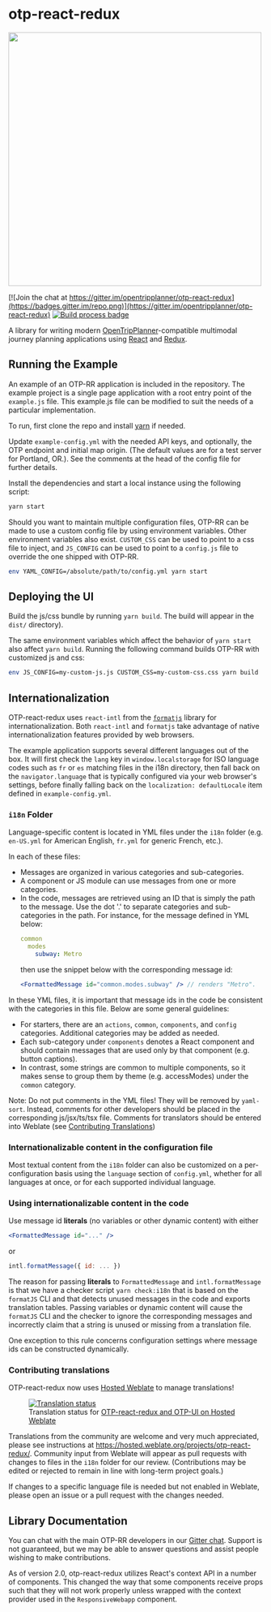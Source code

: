 # otp-react-redux

<img src="https://github.com/opentripplanner/otp-react-redux/raw/master/otprr.png" width="500" />

[![Join the chat at https://gitter.im/opentripplanner/otp-react-redux](https://badges.gitter.im/repo.png)](https://gitter.im/opentripplanner/otp-react-redux)
[![Build process badge](https://img.shields.io/github/actions/workflow/status/opentripplanner/otp-react-redux/node-ci.yml)](https://github.com/opentripplanner/otp-react-redux/actions/workflows/node-ci.yml)

A library for writing modern [OpenTripPlanner](http://www.opentripplanner.org/)-compatible multimodal journey planning applications using [React]() and [Redux]().

## Running the Example

An example of an OTP-RR application is included in the repository. The example project is a single page application with a root entry point of the `example.js` file. This example.js file can be modified to suit the needs of a particular implementation.

To run, first clone the repo and install [yarn](https://yarnpkg.com/) if needed.

Update `example-config.yml` with the needed API keys, and optionally, the OTP endpoint and initial map origin. (The default values are for a test server for Portland, OR.). See the comments at the head of the config file for further details.

Install the dependencies and start a local instance using the following script:

```bash
yarn start
```

Should you want to maintain multiple configuration files, OTP-RR can be made to use a custom config file by using environment variables. Other environment variables also exist. `CUSTOM_CSS` can be used to point to a css file to inject, and `JS_CONFIG` can be used to point to a `config.js` file to override the one shipped with OTP-RR.

```bash
env YAML_CONFIG=/absolute/path/to/config.yml yarn start
```

## Deploying the UI

Build the js/css bundle by running `yarn build`. The build will appear in the `dist/` directory).

The same environment variables which affect the behavior of `yarn start` also affect `yarn build`. Running the following command builds OTP-RR with customized js and css:

```bash
env JS_CONFIG=my-custom-js.js CUSTOM_CSS=my-custom-css.css yarn build
```

## Internationalization

OTP-react-redux uses `react-intl` from the [`formatjs`](https://github.com/formatjs/formatjs) library for internationalization.
Both `react-intl` and `formatjs` take advantage of native internationalization features provided by web browsers.

The example application supports several different languages out of the box. It will first check the `lang` key in `window.localstorage` for ISO language codes such as `fr` or `es` matching files in the i18n directory, then fall back on the `navigator.language` that is typically configured via your web browser's settings, before finally falling back on the `localization: defaultLocale` item defined in `example-config.yml`.

### `i18n` Folder

Language-specific content is located in YML files under the `i18n` folder
(e.g. `en-US.yml` for American English, `fr.yml` for generic French, etc.).

In each of these files:
  - Messages are organized in various categories and sub-categories.
  - A component or JS module can use messages from one or more categories.
  - In the code, messages are retrieved using an ID that is simply the path to the message.
    Use the dot '.' to separate categories and sub-categories in the path.
    For instance, for the message defined in YML below:
    ```yaml
    common
      modes
        subway: Metro
    ```
    then use the snippet below with the corresponding message id:
    ```jsx
    <FormattedMessage id="common.modes.subway" /> // renders "Metro".
    ```

In these YML files, it is important that message ids in the code be consistent with
the categories in this file. Below are some general guidelines:
  - For starters, there are an `actions`, `common`, `components`, and `config`
    categories. Additional categories may be added as needed.
  - Each sub-category under `components` denotes a React component and
    should contain messages that are used only by that component (e.g. button captions).
  - In contrast, some strings are common to multiple components,
    so it makes sense to group them by theme (e.g. accessModes) under the `common` category.

Note: Do not put comments in the YML files! They will be removed by `yaml-sort`.
Instead, comments for other developers should be placed in the corresponding js/jsx/ts/tsx file.
Comments for translators should be entered into Weblate (see [Contributing Translations](#contributing-translations))

### Internationalizable content in the configuration file

Most textual content from the `i18n` folder can also be customized on a per-configuration basis
using the `language` section of `config.yml`, whether for all languages at once,
or for each supported individual language.

### Using internationalizable content in the code

Use message id **literals** (no variables or other dynamic content) with either
```jsx
<FormattedMessage id="..." />
```
or
```js
intl.formatMessage({ id: ... })
```

The reason for passing **literals** to `FormattedMessage` and `intl.formatMessage` is that we have a checker script `yarn check:i18n` that is based on the `formatJS` CLI and that detects unused messages in the code and exports translation tables.
Passing variables or dynamic content will cause the `formatJS` CLI and the checker to ignore the corresponding messages and
incorrectly claim that a string is unused or missing from a translation file.

One exception to this rule concerns configuration settings where message ids can be constructed dynamically.

### Contributing translations

OTP-react-redux now uses [Hosted Weblate](https://www.weblate.org) to manage translations!

<figure>
  <a href="https://hosted.weblate.org/engage/otp-react-redux/">
    <img src="https://hosted.weblate.org/widgets/otp-react-redux/-/horizontal-auto.svg" alt="Translation status" />
  </a>
  <figcaption>Translation status for
    <a href="https://hosted.weblate.org/engage/otp-react-redux/">OTP-react-redux and OTP-UI on Hosted Weblate</a>
  </figcaption>
</figure>


Translations from the community are welcome and very much appreciated,
please see instructions at https://hosted.weblate.org/projects/otp-react-redux/.
Community input from Weblate will appear as pull requests with changes to files in the `i18n` folder for our review.
(Contributions may be edited or rejected to remain in line with long-term project goals.)

If changes to a specific language file is needed but not enabled in Weblate, please open an issue or a pull request with the changes needed.

## Library Documentation

You can chat with the main OTP-RR developers in our [Gitter chat](https://gitter.im/opentripplanner/otp-react-redux). Support is not guaranteed, but we may be able to answer questions and assist people wishing to make contributions. 

As of version 2.0, otp-react-redux utilizes React's context API in a number of components. This changed the way that some components receive props such that they will not work properly unless wrapped with the context provider used in the `ResponsiveWebapp` component.
